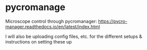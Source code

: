 # pycromanage
Microscope control through pycromanager: https://pycro-manager.readthedocs.io/en/latest/index.html 

I will also be uploading config files, etc. for the different setups & instructions on setting these up
